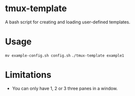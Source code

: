 # tmux-template
A bash script for creating and loading user-defined templates.

# Usage
`mv example-config.sh config.sh`
`./tmux-template example1`

# Limitations
- You can only have 1, 2 or 3 three panes in a window.
